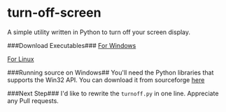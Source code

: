 turn-off-screen
===============

A simple utility written in Python to turn off your screen display.

###Download Executables###
[For Windows](/turn.exe)

[For Linux](/turn)

###Running source on Windows##
You'll need the Python libraries that supports the Win32 API.
You can download it from sourceforge [here](http://sourceforge.net/projects/pywin32/files/)

###Next Step###
I'd like to rewrite the `turnoff.py` in one line.
Appreciate any Pull requests.
